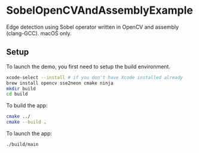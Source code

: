 # SobelOpenCVAndAssemblyExample

Edge detection using Sobel operator written in OpenCV and assembly (clang-GCC). macOS only.

## Setup

To launch the demo, you first need to setup the build environment.

```bash
xcode-select --install # if you don't have Xcode installed already
brew install opencv sse2neon cmake ninja
mkdir build
cd build
```

To build the app:

```bash
cmake ../
cmake --build .
```

To launch the app:

```bash
./build/main
```
